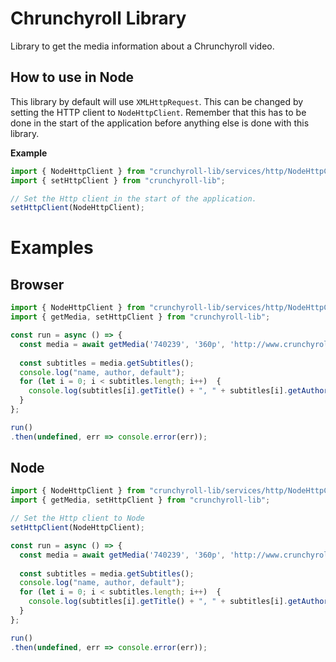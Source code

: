 # Chrunchyroll Library
Library to get the media information about a Chrunchyroll video.

## How to use in Node
This library by default will use `XMLHttpRequest`. This can be changed by
setting the HTTP client to `NodeHttpClient`. Remember that this has to be done
in the start of the application before anything else is done with this library.

__Example__
```TypeScript
import { NodeHttpClient } from "crunchyroll-lib/services/http/NodeHttpClient";
import { setHttpClient } from "crunchyroll-lib";

// Set the Http client in the start of the application.
setHttpClient(NodeHttpClient);
```

# Examples
## Browser
```TypeScript
import { NodeHttpClient } from "crunchyroll-lib/services/http/NodeHttpClient";
import { getMedia, setHttpClient } from "crunchyroll-lib";

const run = async () => {
  const media = await getMedia('740239', '360p', 'http://www.crunchyroll.com/boruto-naruto-next-generations/episode-17-run-sarada-740239?p360=1');
  
  const subtitles = media.getSubtitles();
  console.log("name, author, default");
  for (let i = 0; i < subtitles.length; i++)  {
    console.log(subtitles[i].getTitle() + ", " + subtitles[i].getAuthor() + ", " + (subtitles[i].isDefault() ? "true" : "false"));
  }
};

run()
.then(undefined, err => console.error(err));
```

## Node
```TypeScript
import { NodeHttpClient } from "crunchyroll-lib/services/http/NodeHttpClient";
import { getMedia, setHttpClient } from "crunchyroll-lib";

// Set the Http client to Node
setHttpClient(NodeHttpClient);

const run = async () => {
  const media = await getMedia('740239', '360p', 'http://www.crunchyroll.com/boruto-naruto-next-generations/episode-17-run-sarada-740239?p360=1');
  
  const subtitles = media.getSubtitles();
  console.log("name, author, default");
  for (let i = 0; i < subtitles.length; i++)  {
    console.log(subtitles[i].getTitle() + ", " + subtitles[i].getAuthor() + ", " + (subtitles[i].isDefault() ? "true" : "false"));
  }
};

run()
.then(undefined, err => console.error(err));
```
